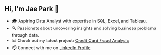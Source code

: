 ## Hi, I'm Jae Park 👋

- 🎓 Aspiring Data Analyst with expertise in SQL, Excel, and Tableau.  
- 🔍 Passionate about uncovering insights and solving business problems through data.  
- 📊 Check out my latest project: [Credit Card Fraud Analysis](https://github.com/parkjaeb/credit_card_fraud_analysis)  
- 📫 Connect with me on [LinkedIn Profile](https://www.linkedin.com/in/jae-beom-park/)
<!--
**parkjaeb/parkjaeb** is a ✨ _special_ ✨ repository because its `README.md` (this file) appears on your GitHub profile.

Here are some ideas to get you started:

- 🔭 I’m currently working on ...
- 🌱 I’m currently learning ...
- 👯 I’m looking to collaborate on ...
- 🤔 I’m looking for help with ...
- 💬 Ask me about ...
- 📫 How to reach me: ...
- 😄 Pronouns: ...
- ⚡ Fun fact: ...
-->

